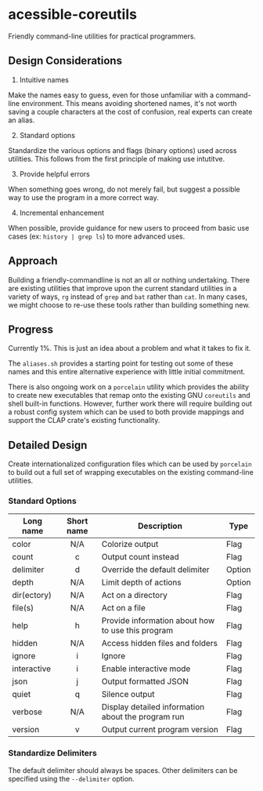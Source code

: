 # acessible-coreutils

Friendly command-line utilities for practical programmers.

## Design Considerations

1. Intuitive names

Make the names easy to guess, even for those unfamiliar with a command-line environment. This means avoiding shortened names, it's not worth saving a couple characters at the cost of confusion, real experts can create an alias.

2. Standard options

Standardize the various options and flags (binary options) used across utilities. This follows from the first principle of making use intutitve.

3. Provide helpful errors

When something goes wrong, do not merely fail, but suggest a possible way to use the program in a more correct way.

4. Incremental enhancement

When possible, provide guidance for new users to proceed from basic use cases (ex: `history | grep ls`) to more advanced uses.

## Approach

Building a friendly-commandline is not an all or nothing undertaking. There are existing utilities that improve upon the current standard utilities in a variety of ways, `rg` instead of `grep` and `bat` rather than `cat`. In many cases, we might choose to re-use these tools rather than building something new.

## Progress

Currently 1%. This is just an idea about a problem and what it takes to fix it.

The `aliases.sh` provides a starting point for testing out some of these names and this entire alternative experience with little initial commitment.

There is also ongoing work on a `porcelain` utility which provides the ability to create new executables that remap onto the existing GNU `coreutils` and shell built-in functions. However, further work there will require building out a robust config system which can be used to both provide mappings and support the CLAP crate's existing functionality.

## Detailed Design

Create internationalized configuration files which can be used by `porcelain` to build out a full set of wrapping executables on the existing command-line utilities.

### Standard Options

| Long name   | Short name | Description                                        | Type   |
| ----------- | :--------: | -------------------------------------------------- | ------ |
| color       |    N/A     | Colorize output                                    | Flag   |
| count       |     c      | Output count instead                               | Flag   |
| delimiter   |     d      | Override the default delimiter                     | Option |
| depth       |    N/A     | Limit depth of actions                             | Option |
| dir(ectory) |    N/A     | Act on a directory                                 | Flag   |
| file(s)     |    N/A     | Act on a file                                      | Flag   |
| help        |     h      | Provide information about how to use this program  | Flag   |
| hidden      |    N/A     | Access hidden files and folders                    | Flag   |
| ignore      |     i      | Ignore                                             | Flag   |
| interactive |     i      | Enable interactive mode                            | Flag   |
| json        |     j      | Output formatted JSON                              | Flag   |
| quiet       |     q      | Silence output                                     | Flag   |
| verbose     |    N/A     | Display detailed information about the program run | Flag   |
| version     |     v      | Output current program version                     | Flag   |

### Standardize Delimiters

The default delimiter should always be spaces. Other delimiters can be specified using the `--delimiter` option.
